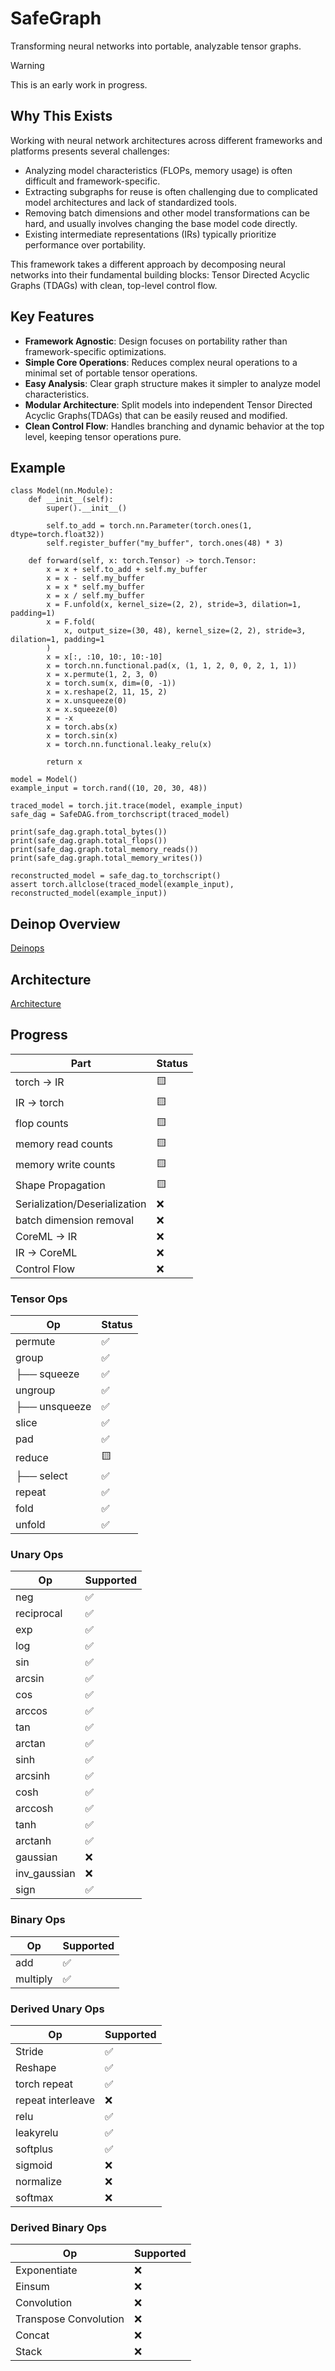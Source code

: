 # SafeGraph

Transforming neural networks into portable, analyzable tensor graphs.

> [!WARNING]
> This is an early work in progress.

## Why This Exists

Working with neural network architectures across different frameworks and platforms presents several challenges:
- Analyzing model characteristics (FLOPs, memory usage) is often difficult and framework-specific.
- Extracting subgraphs for reuse is often challenging due to complicated model architectures and lack of standardized tools.
- Removing batch dimensions and other model transformations can be hard, and usually involves changing the base model code directly.
- Existing intermediate representations (IRs) typically prioritize performance over portability.

This framework takes a different approach by decomposing neural networks into their fundamental building blocks: Tensor Directed Acyclic Graphs (TDAGs) with clean, top-level control flow.

## Key Features

- **Framework Agnostic**: Design focuses on portability rather than framework-specific optimizations.
- **Simple Core Operations**: Reduces complex neural operations to a minimal set of portable tensor operations.
- **Easy Analysis**: Clear graph structure makes it simpler to analyze model characteristics.
- **Modular Architecture**: Split models into independent Tensor Directed Acyclic Graphs(TDAGs) that can be easily reused and modified.
- **Clean Control Flow**: Handles branching and dynamic behavior at the top level, keeping tensor operations pure.

## Example

```
class Model(nn.Module):
    def __init__(self):
        super().__init__()

        self.to_add = torch.nn.Parameter(torch.ones(1, dtype=torch.float32))
        self.register_buffer("my_buffer", torch.ones(48) * 3)

    def forward(self, x: torch.Tensor) -> torch.Tensor:
        x = x + self.to_add + self.my_buffer
        x = x - self.my_buffer
        x = x * self.my_buffer
        x = x / self.my_buffer
        x = F.unfold(x, kernel_size=(2, 2), stride=3, dilation=1, padding=1)
        x = F.fold(
            x, output_size=(30, 48), kernel_size=(2, 2), stride=3, dilation=1, padding=1
        )
        x = x[:, :10, 10:, 10:-10]
        x = torch.nn.functional.pad(x, (1, 1, 2, 0, 0, 2, 1, 1))
        x = x.permute(1, 2, 3, 0)
        x = torch.sum(x, dim=(0, -1))
        x = x.reshape(2, 11, 15, 2)
        x = x.unsqueeze(0)
        x = x.squeeze(0)
        x = -x
        x = torch.abs(x)
        x = torch.sin(x)
        x = torch.nn.functional.leaky_relu(x)

        return x

model = Model()
example_input = torch.rand((10, 20, 30, 48))

traced_model = torch.jit.trace(model, example_input)
safe_dag = SafeDAG.from_torchscript(traced_model)

print(safe_dag.graph.total_bytes())
print(safe_dag.graph.total_flops())
print(safe_dag.graph.total_memory_reads())
print(safe_dag.graph.total_memory_writes())

reconstructed_model = safe_dag.to_torchscript()
assert torch.allclose(traced_model(example_input), reconstructed_model(example_input))
```

## Deinop Overview

[Deinops](docs/DEINOPS.md)

## Architecture

[Architecture](docs/ARCHITECTURE.md)

## Progress

| Part | Status |
|-------------|-----------|
| torch -> IR     | 🟨        |
| IR -> torch    | 🟨        |
| flop counts      | 🟨        |
| memory read counts      | 🟨        |
| memory write counts      | 🟨        |
| Shape Propagation   | 🟨        |
| Serialization/Deserialization    | ❌        |
| batch dimension removal     | ❌        |
| CoreML -> IR     | ❌        |
| IR -> CoreML    | ❌        |
| Control Flow     | ❌        |

### Tensor Ops

| Op | Status |
|-------------|-----------|
| permute     | ✅        |
| group       | ✅        |
| ├── squeeze | ✅        |
| ungroup     | ✅        |
| ├── unsqueeze | ✅      |
| slice       | ✅        |
| pad         | ✅        |
| reduce      | 🟨        |
| ├── select  | ✅        |
| repeat      | ✅        |
| fold        | ✅        |
| unfold      | ✅        |

### Unary Ops

| Op   | Supported |
|-------------|-----------|
| neg         | ✅        |
| reciprocal  | ✅        |
| exp         | ✅        |
| log         | ✅        |
| sin         | ✅        |
| arcsin      | ✅        |
| cos         | ✅        |
| arccos      | ✅        |
| tan         | ✅        |
| arctan      | ✅        |
| sinh        | ✅        |
| arcsinh     | ✅        |
| cosh        | ✅        |
| arccosh     | ✅        |
| tanh        | ✅        |
| arctanh     | ✅        |
| gaussian    | ❌        |
| inv_gaussian | ❌       |
| sign        | ✅        |

### Binary Ops

| Op  | Supported |
|-------------|-----------|
| add         | ✅        |
| multiply    | ✅        |

### Derived Unary Ops

|  Op  | Supported |
|-------------|-----------|
| Stride      | ✅        |
| Reshape     | ✅        |
| torch repeat | ✅       |
| repeat interleave | ❌  |
| relu        | ✅        |
| leakyrelu   | ✅        |
| softplus    | ✅        |
| sigmoid     | ❌        |
| normalize     | ❌        |
| softmax     | ❌        |

### Derived Binary Ops

|  Op  | Supported |
|-------------|-----------|
| Exponentiate | ❌       |
| Einsum      | ❌        |
| Convolution | ❌        |
| Transpose Convolution | ❌ |
| Concat | ❌ |
| Stack | ❌ |